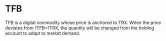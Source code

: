 # TFB
TFB is a digital commodity whose price is anchored to TRX. When the price deviates from 1TFB=1TRX, the quantity will be changed from the holding account to adapt to market demand.
